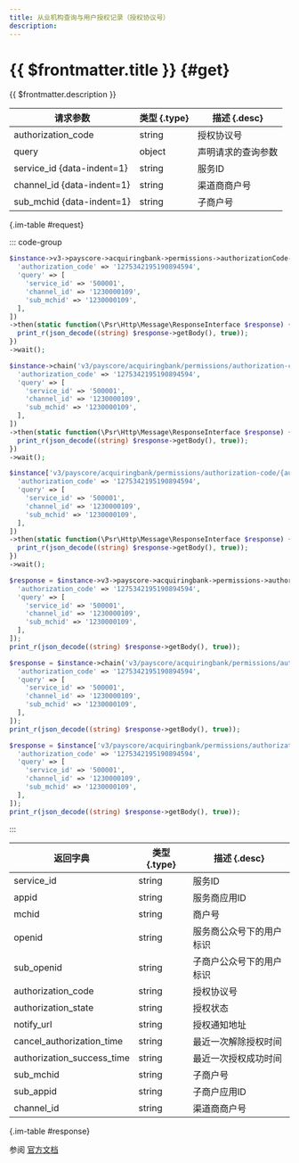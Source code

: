 ```yaml
---
title: 从业机构查询与用户授权记录（授权协议号）
description: 
---
```


# {{ $frontmatter.title }} {#get}

{{ $frontmatter.description }}

| 请求参数 | 类型 {.type} | 描述 {.desc}
| --- | --- | ---
| authorization_code | string | 授权协议号
| query | object | 声明请求的查询参数
| service_id {data-indent=1} | string | 服务ID
| channel_id {data-indent=1} | string | 渠道商商户号
| sub_mchid {data-indent=1} | string | 子商户号

{.im-table #request}

::: code-group

```php [异步纯链式]
$instance->v3->payscore->acquiringbank->permissions->authorizationCode->_authorization_code_->getAsync([
  'authorization_code' => '1275342195190894594',
  'query' => [
    'service_id' => '500001',
    'channel_id' => '1230000109',
    'sub_mchid' => '1230000109',
  ],
])
->then(static function(\Psr\Http\Message\ResponseInterface $response) {
  print_r(json_decode((string) $response->getBody(), true));
})
->wait();
```

```php [异步声明式]
$instance->chain('v3/payscore/acquiringbank/permissions/authorization-code/{authorization_code}')->getAsync([
  'authorization_code' => '1275342195190894594',
  'query' => [
    'service_id' => '500001',
    'channel_id' => '1230000109',
    'sub_mchid' => '1230000109',
  ],
])
->then(static function(\Psr\Http\Message\ResponseInterface $response) {
  print_r(json_decode((string) $response->getBody(), true));
})
->wait();
```

```php [异步属性式]
$instance['v3/payscore/acquiringbank/permissions/authorization-code/{authorization_code}']->getAsync([
  'authorization_code' => '1275342195190894594',
  'query' => [
    'service_id' => '500001',
    'channel_id' => '1230000109',
    'sub_mchid' => '1230000109',
  ],
])
->then(static function(\Psr\Http\Message\ResponseInterface $response) {
  print_r(json_decode((string) $response->getBody(), true));
})
->wait();
```

```php [同步纯链式]
$response = $instance->v3->payscore->acquiringbank->permissions->authorizationCode->_authorization_code_->get([
  'authorization_code' => '1275342195190894594',
  'query' => [
    'service_id' => '500001',
    'channel_id' => '1230000109',
    'sub_mchid' => '1230000109',
  ],
]);
print_r(json_decode((string) $response->getBody(), true));
```

```php [同步声明式]
$response = $instance->chain('v3/payscore/acquiringbank/permissions/authorization-code/{authorization_code}')->get([
  'authorization_code' => '1275342195190894594',
  'query' => [
    'service_id' => '500001',
    'channel_id' => '1230000109',
    'sub_mchid' => '1230000109',
  ],
]);
print_r(json_decode((string) $response->getBody(), true));
```

```php [同步属性式]
$response = $instance['v3/payscore/acquiringbank/permissions/authorization-code/{authorization_code}']->get([
  'authorization_code' => '1275342195190894594',
  'query' => [
    'service_id' => '500001',
    'channel_id' => '1230000109',
    'sub_mchid' => '1230000109',
  ],
]);
print_r(json_decode((string) $response->getBody(), true));
```

:::

| 返回字典 | 类型 {.type} | 描述 {.desc}
| --- | --- | ---
| service_id | string | 服务ID
| appid | string | 服务商应用ID
| mchid | string | 商户号
| openid | string | 服务商公众号下的用户标识
| sub_openid | string | 子商户公众号下的用户标识
| authorization_code | string | 授权协议号
| authorization_state | string | 授权状态
| notify_url | string | 授权通知地址
| cancel_authorization_time | string | 最近一次解除授权时间
| authorization_success_time | string | 最近一次授权成功时间
| sub_mchid | string | 子商户号
| sub_appid | string | 子商户应用ID
| channel_id | string | 渠道商商户号

{.im-table #response}

参阅 [官方文档](https://pay.weixin.qq.com/docs/partner/apis/partner-institution-weixin-pay-score/acquiring-bank-service-auth/get-acquiring-bank-permissions-by-code.html)
